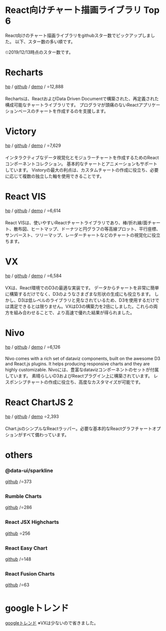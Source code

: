 
# React向けチャート描画ライブラリ Top 6
React向けのチャート描画ライブラリをgithubスター数でピックアップしました。
以下、スター数の多い順です。

⏲2019/12/13時点のスター数です。

# Recharts
[hp](http://recharts.org/en-US/)
/ [github](https://github.com/recharts/recharts)
/ [demo](http://recharts.org/en-US/examples)
/ ⭐️12,888

Rechartsは、ReactおよびData Driven Documentで構築された、再定義された構成可能なチャートライブラリです。
プログラマが頭痛のないReactアプリケーションベースのチャートを作成するのを支援します。

# Victory
[hp](https://formidable.com/open-source/victory/)
/ [github](https://github.com/FormidableLabs/victory)
/ [demo](https://formidable.com/open-source/victory/guides/custom-components)
/ ⭐️7,629

インタラクティブなデータ視覚化とモジュラーチャートを作成するためのReactコンポーネントコレクション。
基本的なチャートとアニメーションもサポートしています。 Vistoryの最大の利点は、カスタムチャートの作成に役立ち、必要に応じて複数の独立した軸を使用できることです。


# React VIS
[hp](https://uber.github.io/react-vis/)
/ [github](https://github.com/uber/react-vis)
/ [demo](https://uber.github.io/react-vis/examples/showcases/plots)
/ ⭐️6,614

React VISは、使いやすいReactチャートライブラリであり、棒/折れ線/面チャート、散布図、ヒートマップ、ドーナツと円グラフの等高線プロット、平行座標、サンバースト、ツリーマップ、レーダーチャートなどのチャートの視覚化に役立ちます。

# VX
[hp](https://vx-demo.now.sh/)
/ [github](https://github.com/hshoff/vx)
/ [demo](https://vx-demo.now.sh/gallery)
/ ⭐️6,584

VXは、React環境でのD3の最適な実装です。
データからチャートを非常に簡単に構築するだけでなく、D3のようなさまざまな形状の生成にも役立ちます。
しかし、D3は低レベルのライブラリと見なされているため、D3を使用するだけでは満足できるとは限りません。VXはD3の構築力を2倍にしました。これらの両方を組み合わせることで、より高速で優れた結果が得られました。

# Nivo
[hp](https://nivo.rocks/#/)
/ [github](https://github.com/plouc/nivo)
/ [demo](https://nivo.rocks/components)
/ ⭐️6,126

Nivo comes with a rich set of dataviz components, built on the awesome D3 and React.js plugins. It helps producing responsive charts and they are highly customizable.
Nivoには、豊富なdatavizコンポーネントのセットが付属しています。
素晴らしいD3およびReactプラグイン上に構築されています。
レスポンシブチャートの作成に役立ち、高度なカスタマイズが可能です。

# React ChartJS 2
[hp](https://www.chartjs.org/docs/latest/)
/ [github](https://github.com/jerairrest/react-chartjs-2)
/ [demo](http://jerairrest.github.io/react-chartjs-2/)
⭐️2,393

Chart.jsのシンプルなReactラッパー。必要な基本的なReactグラフチャートオプションがすべて備わっています。

# others
### @data-ui/sparkline
[github](https://github.com/williaster/data-ui)
/⭐️373

### Rumble Charts
[github](https://github.com/rumble-charts/rumble-charts)
/⭐️286

### React JSX Highcharts
[github](https://github.com/whawker/react-jsx-highcharts)
⭐️256

### React Easy Chart
[github](https://github.com/experience-experiments/react-easy-chart)
/⭐️148

### React Fusion Charts
[github](https://github.com/fusioncharts/react-fusioncharts-component)
/⭐️63

# googleトレンド
[googleトレンド](https://trends.google.co.jp/trends/explore?q=react%20Recharts,react%20Victory,react%20VIS,react%20Nivo,React%20ChartJS%202)
※VXは少ないので省きました。